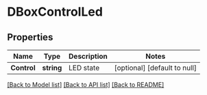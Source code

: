 # DBoxControlLed

## Properties
Name | Type | Description | Notes
------------ | ------------- | ------------- | -------------
**Control** | **string** | LED state | [optional] [default to null]

[[Back to Model list]](../README.md#documentation-for-models) [[Back to API list]](../README.md#documentation-for-api-endpoints) [[Back to README]](../README.md)


